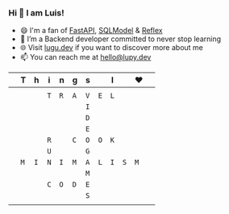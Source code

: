### Hi 👋 I am Luis!

- 😄 I'm a fan of [FastAPI](https://fastapi.tiangolo.com/), [SQLModel](https://sqlmodel.tiangolo.com/) & [Reflex](https://reflex.dev/)
- 🌱 I’m a Backend developer committed to never stop learning
- 🌐 Visit [lugu.dev](https://lugu.dev) if you want to discover more about me
- 📫 You can reach me at hello@lupy.dev

||T|h|i|n|g|s||I||❤||
|-|-|-|-|-|-|-|-|-|-|-|-|
|||||||||||||
||||`T`|`R`|`A`|`V`|`E`|`L`||||
|||||||`I`||||||
|||||||`D`||||||
|||||||`E`||||||
||||`R`||`C`|`O`|`O`|`K`||||
||||`U`|||`G`||||||
||`M`|`I`|`N`|`I`|`M`|`A`|`L`|`I`|`S`|`M`||
|||||||`M`||||||
||||`C`|`O`|`D`|`E`||||||
|||||||`S`||||||
|||||||||||||
